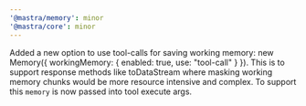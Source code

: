```yaml
---
'@mastra/memory': minor
'@mastra/core': minor
---
```


Added a new option to use tool-calls for saving working memory: new Memory({ workingMemory: { enabled: true, use: "tool-call" } }). This is to support response methods like toDataStream where masking working memory chunks would be more resource intensive and complex.
To support this `memory` is now passed into tool execute args.
